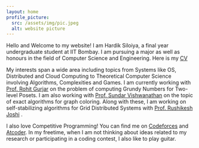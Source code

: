 ```yaml
---
layout: home
profile_picture:
  src: /assets/img/pic.jpeg
  alt: website picture
---
```


<p>
  Hello and Welcome to my website!
  I am Hardik Siloiya, a final year undergraduate student at IIT Bombay. I am pursuing a major as well as honours in the field of Computer Science and Engineering. Here is my <a href="document.pdf" >CV</a>
 </p>
 <p> 
  My interests span a wide area including topics from Systems like OS, Distributed and Cloud Computing to Theoretical Computer Science involving Algorithms, Complexities and Games. I am currently working with <a href="https://www.cse.iitb.ac.in/~rgurjar/">Prof. Rohit Gurjar</a> on the problem of computing Grundy Numbers for Two-level Posets. I am also working with <a href="https://www.cse.iitb.ac.in/~sundar/">Prof. Sundar Vishwanathan</a>  on the topic of exact algorithms for graph coloring. Along with these, I am working on self-stabilizing algorithms for Grid Distributed Systems with <a href="https://www.cse.iitb.ac.in/~rkj/">Prof. Rushikesh Joshi</a> .
</p>
<p>
  I also love Competitive Programming! You can find me on <a href="https://codeforces.com/profile/DrivingThunder">Codeforces</a> and <a href="https://atcoder.jp/users/hardiksiloiya">Atcoder</a>. In my freetime, when I am not thinking about ideas related to my research or participating in a coding contest, I also like to play guitar.
</p>

